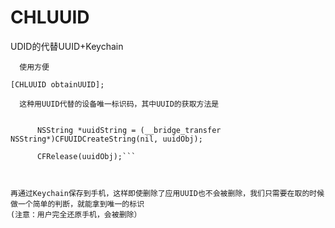 # CHLUUID
UDID的代替UUID+Keychain

      使用方便
```[CHLUUID obtainUUID];```

      这种用UUID代替的设备唯一标识码，其中UUID的获取方法是

```CFUUIDRef uuidObj = CFUUIDCreate(nil);
   
      NSString *uuidString = (__bridge_transfer NSString*)CFUUIDCreateString(nil, uuidObj);
   
      CFRelease(uuidObj);```
  
      
      
再通过Keychain保存到手机，这样即使删除了应用UUID也不会被删除，我们只需要在取的时候做一个简单的判断，就能拿到唯一的标识
(注意：用户完全还原手机，会被删除）
      
